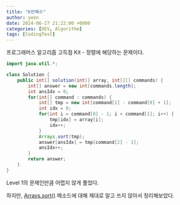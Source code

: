 ```yaml
---
title: "K번째수"
author: yeon
date: 2024-06-27 21:22:00 +0800
categories: [DEV, Algorithm]
tags: [CodingTest]
---
```


프로그래머스 알고리즘 고득점 Kit - 정렬에 해당하는 문제이다.

```java
import java.util.*;

class Solution {
    public int[] solution(int[] array, int[][] commands) {
        int[] answer = new int[commands.length];
        int ansIdx = 0;
        for(int[] command : commands) {
            int[] tmp = new int[command[1] - command[0] + 1];
            int idx = 0;
            for(int i = command[0] - 1; i < command[1]; i++) {
                tmp[idx] = array[i];
                idx++;
            }
            Arrays.sort(tmp);
            answer[ansIdx] = tmp[command[2] - 1];
            ansIdx++;
        }
        return answer;
    }
}
```

Level 1의 문제인만큼 어렵지 않게 풀었다.

하지만, [Arrays.sort()](https://yeonjaeman.github.io/posts/sort/) 메소드에 대해 제대로 알고 쓰지 않아서 정리해보았다.